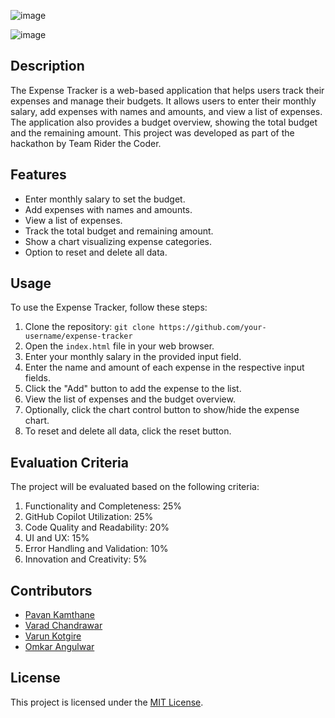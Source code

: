 ![image](https://github.com/Fastest-Coder-First/Rider_the_coder/assets/95903010/d7d2acab-d81a-4f48-a3ed-51143d08da63)


![image](https://github.com/Fastest-Coder-First/Rider_the_coder/assets/95903010/f7473307-a604-440e-906b-d9fa0d3da042)


## Description
The Expense Tracker is a web-based application that helps users track their expenses and manage their budgets. It allows users to enter their monthly salary, add expenses with names and amounts, and view a list of expenses. The application also provides a budget overview, showing the total budget and the remaining amount. This project was developed as part of the hackathon by Team Rider the Coder.

## Features
- Enter monthly salary to set the budget.
- Add expenses with names and amounts.
- View a list of expenses.
- Track the total budget and remaining amount.
- Show a chart visualizing expense categories.
- Option to reset and delete all data.

## Usage
To use the Expense Tracker, follow these steps:

1. Clone the repository: `git clone https://github.com/your-username/expense-tracker`
2. Open the `index.html` file in your web browser.
3. Enter your monthly salary in the provided input field.
4. Enter the name and amount of each expense in the respective input fields.
5. Click the "Add" button to add the expense to the list.
6. View the list of expenses and the budget overview.
7. Optionally, click the chart control button to show/hide the expense chart.
8. To reset and delete all data, click the reset button.

## Evaluation Criteria
The project will be evaluated based on the following criteria:

1. Functionality and Completeness: 25%
2. GitHub Copilot Utilization: 25%
3. Code Quality and Readability: 20%
4. UI and UX: 15%
5. Error Handling and Validation: 10%
6. Innovation and Creativity: 5%

## Contributors
- [Pavan Kamthane](https://github.com/Pavan-Kamthane)
- [Varad Chandrawar](https://github.com/Varad2k03)
- [Varun Kotgire](https://github.com/Varun098123)
- [Omkar Angulwar](https://github.com/OmkarAngulwar)

## License
This project is licensed under the [MIT License](LICENSE).

